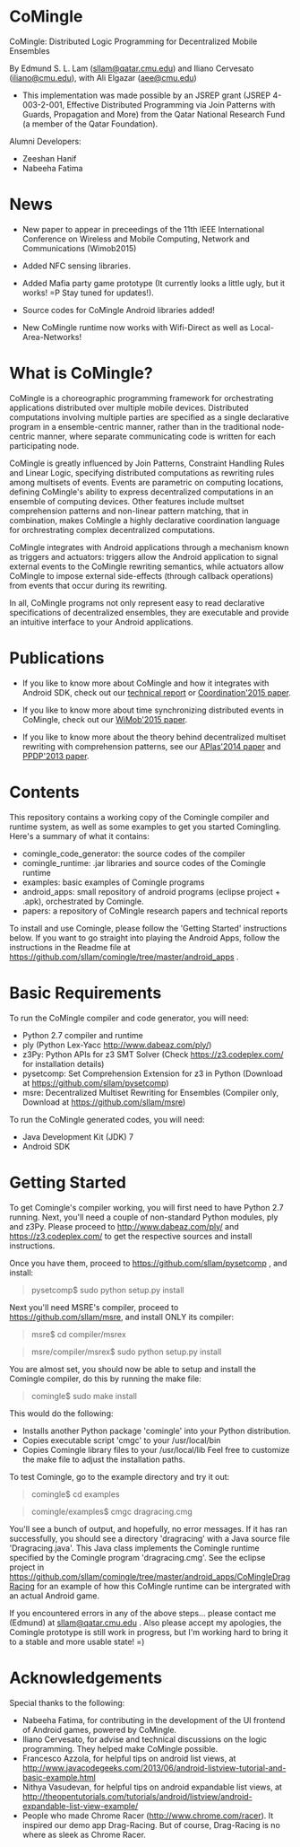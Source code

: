 CoMingle
========

CoMingle: Distributed Logic Programming for Decentralized Mobile Ensembles

By Edmund S. L. Lam (sllam@qatar.cmu.edu) and Iliano Cervesato (iliano@cmu.edu), with
Ali Elgazar (aee@cmu.edu)

* This implementation was made possible by an JSREP grant (JSREP 4-003-2-001, Effective Distributed 
Programming via Join Patterns with Guards, Propagation and More) from the Qatar National Research Fund 
(a member of the Qatar Foundation).

Alumni Developers:

* Zeeshan Hanif
* Nabeeha Fatima

News
====

* New paper to appear in preceedings of the 11th IEEE International Conference on Wireless and Mobile Computing, Network and Communications (Wimob2015)

* Added NFC sensing libraries.

* Added Mafia party game prototype (It currently looks a little ugly, but it works! =P Stay tuned for updates!). 

* Source codes for CoMingle Android libraries added!

* New CoMingle runtime now works with Wifi-Direct as well as Local-Area-Networks! 

What is CoMingle?
=================

CoMingle is a choreographic programming framework for orchestrating applications distributed over
multiple mobile devices. Distributed computations involving multiple parties are specified as a single declarative 
program in a ensemble-centric manner, rather than in the traditional node-centric manner, where separate communicating 
code is written for each participating node.

CoMingle is greatly influenced by Join Patterns, Constraint Handling Rules and Linear Logic,
specifying distributed computations as rewriting rules among multisets of events. Events are 
parametric on computing locations, defining CoMingle's ability to express
decentralized computations in an ensemble of computing devices. Other features include
multset comprehension patterns and non-linear pattern matching, that in combination, makes 
CoMingle a highly declarative coordination language for orchrestrating complex decentralized 
computations.

CoMingle integrates with Android applications through a mechanism known as triggers and actuators:
triggers allow the Android application to signal external events to the CoMingle rewriting semantics,
while actuators allow CoMingle to impose external side-effects (through callback operations) from 
events that occur during its rewriting.

In all, CoMingle programs not only represent easy to read declarative specifications of
decentralized ensembles, they are executable and provide an intuitive interface to your 
Android applications.

Publications
============

* If you like to know more about CoMingle and how it integrates with Android SDK, check out our [technical report](http://www.qatar.cmu.edu/~sllam/my_papers/techreport/SLLAM_TR15-101.pdf) or [Coordination'2015 paper](http://www.qatar.cmu.edu/~sllam/my_papers/published/SLLAM_coordination15.pdf).

* If you like to know more about time synchronizing distributed events in CoMingle, check out our [WiMob'2015 paper](http://www.qatar.cmu.edu/~sllam/my_papers/published/SLLAM_wimob15.pdf).

* If you like to know more about the theory behind decentralized multiset rewriting with comprehension patterns, see our [APlas'2014 paper](http://www.qatar.cmu.edu/~sllam/my_papers/published/SLLAM_aplas14.pdf) and [PPDP'2013 paper](http://www.qatar.cmu.edu/~sllam/my_papers/published/SLLAM_ppdp13.pdf).

Contents
========

This repository contains a working copy of the Comingle compiler and runtime system, as well as some examples
to get you started Comingling. Here's a summary of what it contains:

   - comingle_code_generator: the source codes of the compiler
   - comingle_runtime: .jar libraries and source codes of the Comingle runtime
   - examples: basic examples of Comingle programs
   - android_apps: small repository of android programs (eclipse project + .apk), orchestrated by Comingle.
   - papers: a repository of CoMingle research papers and technical reports

To install and use Comingle, please follow the 'Getting Started' instructions below. If you want to go
straight into playing the Android Apps, follow the instructions in the Readme file at 
https://github.com/sllam/comingle/tree/master/android_apps .

Basic Requirements
==================

To run the CoMingle compiler and code generator, you will need:
   - Python 2.7 compiler and runtime
   - ply (Python Lex-Yacc http://www.dabeaz.com/ply/)
   - z3Py: Python APIs for z3 SMT Solver (Check https://z3.codeplex.com/ for installation details)
   - pysetcomp: Set Comprehension Extension for z3 in Python (Download at https://github.com/sllam/pysetcomp)
   - msre: Decentralized Multiset Rewriting for Ensembles (Compiler only, Download at https://github.com/sllam/msre)

To run the CoMingle generated codes, you will need:
   - Java Development Kit (JDK) 7 
   - Android SDK 

Getting Started
===============

To get Comingle's compiler working, you will first need to have Python 2.7 running. Next, you'll need a couple of
non-standard Python modules, ply and z3Py. Please proceed to http://www.dabeaz.com/ply/ and https://z3.codeplex.com/
to get the respective sources and install instructions. 

Once you have them, proceed to https://github.com/sllam/pysetcomp , and install:

> pysetcomp$ sudo python setup.py install

Next you'll need MSRE's compiler, proceed to https://github.com/sllam/msre, and install ONLY its compiler:

> msre$ cd compiler/msrex

> msre/compiler/msrex$ sudo python setup.py install

You are almost set, you should now be able to setup and install the Comingle compiler, do this by running the
make file:

> comingle$ sudo make install

This would do the following:
   - Installs another Python package 'comingle' into your Python distribution.
   - Copies executable script 'cmgc' to your /usr/local/bin
   - Copies Comingle library files to your /usr/local/lib
Feel free to customize the make file to adjust the installation paths.

To test Comingle, go to the example directory and try it out:

> comingle$ cd examples

> comingle/examples$ cmgc dragracing.cmg

You'll see a bunch of output, and hopefully, no error messages. If it has ran successfully, you should
see a directory 'dragracing' with a Java source file 'Dragracing.java'. This Java class implements
the Comingle runtime specified by the Comingle program 'dragracing.cmg'. See the eclipse project
in https://github.com/sllam/comingle/tree/master/android_apps/CoMingleDragRacing for an example of
how this CoMingle runtime can be intergrated with an actual Android game.

If you encountered errors in any of the above steps... please contact me (Edmund) at sllam@qatar.cmu.edu .
Also please accept my apologies, the Comingle prototype is still work in progress, but I'm working hard
to bring it to a stable and more usable state! =)

Acknowledgements
================

Special thanks to the following:

  - Nabeeha Fatima, for contributing in the development of the UI frontend of Android games, powered by 
    CoMingle.
  - Iliano Cervesato, for advise and technical discussions on the logic programming. They helped
    make CoMingle possible.
  - Francesco Azzola, for helpful tips on android list views, at
    http://www.javacodegeeks.com/2013/06/android-listview-tutorial-and-basic-example.html
  - Nithya Vasudevan, for helpful tips on android expandable list views, at
    http://theopentutorials.com/tutorials/android/listview/android-expandable-list-view-example/
  - People who made Chrome Racer (http://www.chrome.com/racer). It inspired our demo app Drag-Racing.
    But of course, Drag-Racing is no where as sleek as Chrome Racer.


